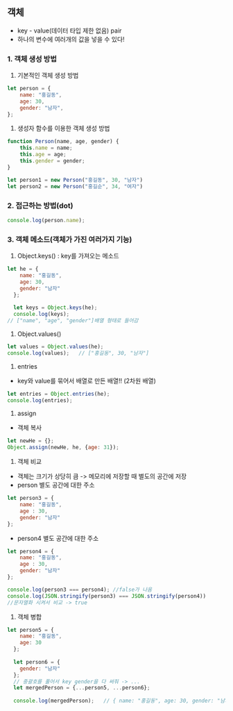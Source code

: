 ## 객체

- key - value(데이터 타입 제한 없음) pair
- 하나의 변수에 여러개의 값을 넣을 수 있다!

### 1. 객체 생성 방법

1. 기본적인 객체 생성 방법

```jsx
let person = {
    name: "홍길동",
    age: 30,
    gender: "남자",
};
```

1. 생성자 함수를 이용한 객체 생성 방법

```jsx
function Person(name, age, gender) {
    this.name = name;
    this.age = age;
    this.gender = gender;
}

let person1 = new Person("홍길동", 30, "남자")
let person2 = new Person("홍길순", 34, "여자")
```

### 2. 접근하는 방법(dot)

```jsx
console.log(person.name);
```

### 3. 객체 메소드(객체가 가진 여러가지 기능)

1. Object.keys() : key를 가져오는 메소드

```jsx
let he = {
    name: "홍길동",
    age: 30,
    gender: "남자"
  };
  
  let keys = Object.keys(he);
  console.log(keys);   
// ["name", "age", "gender"]배열 형태로 들어감
```

1. Object.values()

```jsx
let values = Object.values(he);
console.log(values);   // ["홍길동", 30, "남자"]
```

1. entries
- key와 value를 묶어서 배열로 만든 배열!! (2차원 배열)

```jsx
let entries = Object.entries(he);
console.log(entries);
```

1. assign
- 객체 복사

```jsx
let newHe = {};
Object.assign(newHe, he, {age: 31});
```

1. 객체 비교
- 객체는 크기가 상당히 큼 -> 메모리에 저장할 때 별도의 공간에 저장
- person 별도 공간에 대한 주소

```jsx
let person3 = {
    name: "홍길동",
    age : 30,
    gender: "남자"
};
```

- person4 별도 공간에 대한 주소

```jsx
let person4 = {
    name: "홍길동",
    age : 30,
    gender: "남자"
};

console.log(person3 === person4); //false가 나옴
console.log(JSON.stringify(person3) === JSON.stringify(person4)) 
//문자열화 시켜서 비교 -> true
```

1. 객체 병합

```jsx
let person5 = {
    name: "홍길동",
    age: 30
  };
  
  let person6 = {
    gender: "남자"
  };
  // 중괄호를 풀어서 key gender을 다 써줘 -> ...
  let mergedPerson = {...person5, ...person6};
  
  console.log(mergedPerson);   // { name: "홍길동", age: 30, gender: "남자" }
```